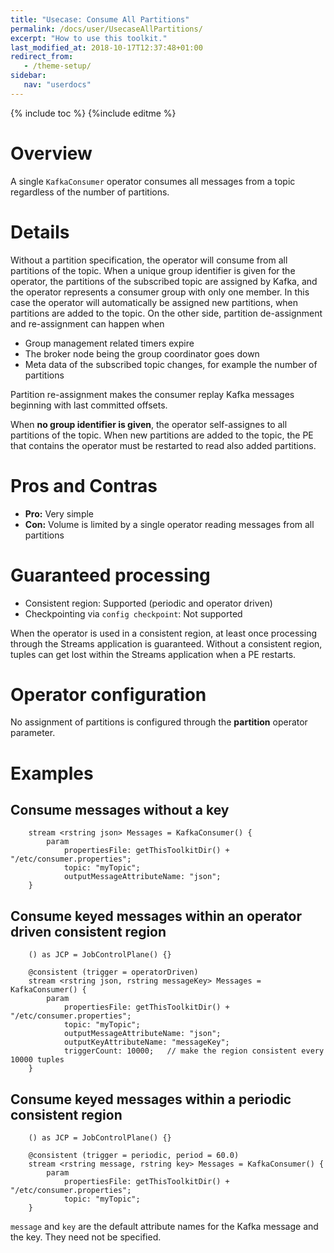 ```yaml
---
title: "Usecase: Consume All Partitions"
permalink: /docs/user/UsecaseAllPartitions/
excerpt: "How to use this toolkit."
last_modified_at: 2018-10-17T12:37:48+01:00
redirect_from:
   - /theme-setup/
sidebar:
   nav: "userdocs"
---
```

{% include toc %}
{%include editme %}

# Overview

A single `KafkaConsumer` operator consumes all messages from a topic regardless of the number of partitions.

# Details

Without a partition specification, the operator will consume from all partitions of the topic. When a unique group identifier is given for the operator, the partitions of the subscribed topic are assigned by Kafka, and the operator represents a consumer group with only one member. In this case the operator will automatically be assigned new partitions, when partitions are added to the topic. On the other side, partition de-assignment and re-assignment can happen when

* Group management related timers expire
* The broker node being the group coordinator goes down
* Meta data of the subscribed topic changes, for example the number of partitions

Partition re-assignment makes the consumer replay Kafka messages beginning with last committed offsets. 

When **no group identifier is given**, the operator self-assignes to all partitions of the topic. When new partitions are added to the topic, the PE that contains the operator must be restarted to read also added partitions.

# Pros and Contras

* **Pro:** Very simple
* **Con:** Volume is limited by a single operator reading messages from all partitions

# Guaranteed processing

* Consistent region: Supported (periodic and operator driven)
* Checkpointing via `config checkpoint`: Not supported

When the operator is used in a consistent region, at least once processing through the Streams application is guaranteed.
Without a consistent region, tuples can get lost within the Streams application when a PE restarts.

# Operator configuration

No assignment of partitions is configured through the **partition** operator parameter.

# Examples
## Consume messages without a key
```
    stream <rstring json> Messages = KafkaConsumer() {
        param
            propertiesFile: getThisToolkitDir() + "/etc/consumer.properties";
            topic: "myTopic";
            outputMessageAttributeName: "json";
    }
```

## Consume keyed messages within an operator driven consistent region
```
    () as JCP = JobControlPlane() {}
    
    @consistent (trigger = operatorDriven)
    stream <rstring json, rstring messageKey> Messages = KafkaConsumer() {
        param
            propertiesFile: getThisToolkitDir() + "/etc/consumer.properties";
            topic: "myTopic";
            outputMessageAttributeName: "json";
            outputKeyAttributeName: "messageKey";
            triggerCount: 10000;   // make the region consistent every 10000 tuples
    }

```

## Consume keyed messages within a periodic consistent region
```
    () as JCP = JobControlPlane() {}
    
    @consistent (trigger = periodic, period = 60.0)
    stream <rstring message, rstring key> Messages = KafkaConsumer() {
        param
            propertiesFile: getThisToolkitDir() + "/etc/consumer.properties";
            topic: "myTopic";
    }
```

`message` and `key` are the default attribute names for the Kafka message and the key. They need not be specified.
